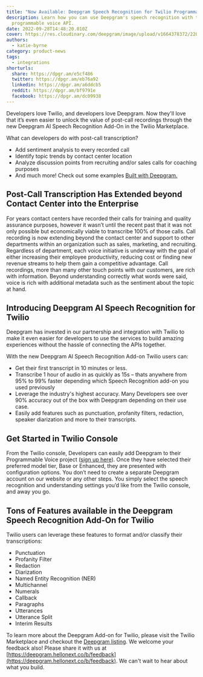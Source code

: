 ```yaml
---
title: "Now Available: Deepgram Speech Recognition for Twilio Programmable Voice API"
description: Learn how you can use Deepgram's speech recognition with the Twilio
  programmable voice API.
date: 2022-09-28T14:48:20.010Z
cover: https://res.cloudinary.com/deepgram/image/upload/v1664378372/2209-dg-twilio-announcement-featured-1200x630_lakqpx.png
authors:
  - katie-byrne
category: product-news
tags:
  - integrations
shorturls:
  share: https://dpgr.am/e5cf486
  twitter: https://dpgr.am/eb76a92
  linkedin: https://dpgr.am/a6ddcb5
  reddit: https://dpgr.am/bf9791e
  facebook: https://dpgr.am/dc09938
---
```

Developers love Twilio, and developers love Deepgram. Now they'll love that it’s even easier to unlock the value of post-call recordings through the new Deepgram AI Speech Recognition Add-On in the Twilio Marketplace.

What can developers do with post-call transcription?

* Add sentiment analysis to every recorded call
* Identify topic trends by contact center location
* Analyze discussion points from recruiting and/or sales calls for coaching purposes
* And much more! Check out some examples [Built with Deepgram.](http://deepgram.com/built-with-deepgram/) 

## Post-Call Transcription Has Extended beyond Contact Center into the Enterprise

For years contact centers have recorded their calls for training and quality assurance purposes, however it wasn’t until the recent past that it was not only possible but economically viable to transcribe 100% of those calls. Call recording is now extending beyond the contact center and support to other departments within an organization such as sales, marketing, and recruiting. Regardless of department, each voice initiative is underway with the goal of either increasing their employee productivity, reducing cost or finding new revenue streams to help them gain a competitive advantage. Call recordings, more than many other touch points with our customers, are rich with information. Beyond understanding correctly what words were said, voice is rich with additional metadata such as the sentiment about the topic at hand.

## Introducing Deepgram AI Speech Recognition for Twilio

Deepgram has invested in our partnership and integration with Twilio to make it even easier for developers to use the services to build amazing experiences without the hassle of connecting the APIs together. 

With the new Deepgram AI Speech Recognition Add-on Twilio users can:

* Get their first transcript in 10 minutes or less.
* Transcribe 1 hour of audio in as quickly as 15s – thats anywhere from 95% to 99% faster depending which Speech Recognition add-on you used previously
* Leverage the industry's highest accuracy. Many Developers see over 90% accuracy out of the box with Deepgram depending on their use case.
* Easily add features such as punctuation, profanity filters, redaction, speaker diarization and more to their transcripts.

## Get Started in Twilio Console

From the Twilio console, Developers can easily add Deepgram to their Programmable Voice project ([sign up here](https://console.twilio.com/us1/develop/add-ons/catalog?frameUrl=%2Fconsole%2Fadd-ons%2FXB0c5a7436735b94257335a1fd0e91a2ec%3Fx-target-region%3Dus1)). Once they have selected their preferred model tier, Base or Enhanced, they are presented with configuration options. You don’t need to create a separate Deepgram account on our website or any other steps. You simply select the speech recognition and understanding settings you’d like from the Twilio console, and away you go.

## Tons of Features available in the Deepgram Speech Recognition Add-On for Twilio

Twilio users can leverage these features to format and/or classify their transcriptions: 

* Punctuation
* Profanity Filter
* Redaction
* Diarization
* Named Entity Recognition (NER)
* Multichannel
* Numerals
* Callback
* Paragraphs
* Utterances
* Utterance Split
* Interim Results

To learn more about the Deepgram Add-on for Twilio, please visit the Twilio Marketplace and checkout the [Deepgram listing](https://console.twilio.com/us1/develop/add-ons/catalog?frameUrl=%2Fconsole%2Fadd-ons%2FXB0c5a7436735b94257335a1fd0e91a2ec%3Fx-target-region%3Dus1). We welcome your feedback also! Please share it with us at [https://deepgram.hellonext.co/b/feedback](https://deepgram.hellonext.co/b/feedback). We can't wait to hear about what you build.
